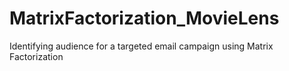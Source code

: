 # MatrixFactorization_MovieLens
Identifying audience for a targeted email campaign using Matrix Factorization
